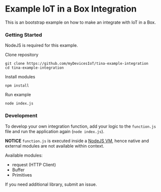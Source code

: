 # Example IoT in a Box Integration

This is an bootstrap example on how to make an integrate with IoT in a Box. 

### Getting Started

NodeJS is required for this example.

Clone repository
```
git clone https://github.com/myDevicesIoT/tina-example-integration
cd tina-example-integration
```

Install modules
```
npm install
```

Run example
```
node index.js
```

### Development
To develop your own integration function, add your logic to the `function.js` file and run the application again (`node index.js`).

**NOTICE** `function.js` is executed inside a [NodeJS VM](https://nodejs.org/api/vm.html#vm_vm_executing_javascript), hence native and external modules are not available within context. 

Available modules:
 - request (HTTP Client)
 - Buffer
 - Primitives

If you need additional library, submit an issue.